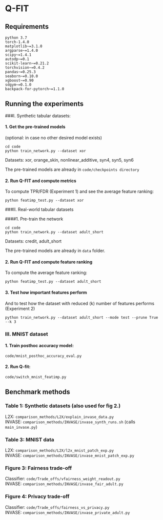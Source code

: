 # Q-FIT


## Requirements

    python 3.7
    torch-1.4.0 
    matplotlib~=3.1.0
    argparse~=1.4.0
    scipy~=1.4.1
    autodp~=0.1
    scikit-learn~=0.21.2
    torchvision~=0.4.2
    pandas~=0.25.3
    seaborn~=0.10.0
    xgboost~=0.90
    sdgym~=0.1.0
    backpack-for-pytorch~=1.1.0
    
## Running the experiments
 


###I. Synthetic tabular datasets:

#### 1. Get the pre-trained models 
(optional: in case no other desired model exists)

```
cd code
python train_network.py --dataset xor
```

Datasets: xor, orange_skin, nonlinear_additive, syn4, syn5, syn6

The pre-trained models are already in `code/checkpoints directory`

#### 2. Run Q-FIT and compute metrics

To compute TPR/FDR (Experiment 1) and see the average feature ranking:

```
python featimp_test.py --dataset xor
```


###II. Real-world tabular datasets

####1. Pre-train the network

```
cd code
python train_network.py --dataset adult_short
```

Datasets: credit, adult_short

The pre-trained models are already in `data` folder.

#### 2. Run Q-FIT and compute feature ranking

To compute the average feature ranking:

```
python featimp_test.py --dataset adult_short
```

#### 3. Test how important features perform

And to test how the dataset with reduced (k) number of features performs (Experiment 2)

```
python train_network.py --dataset adult_short --mode test --prune True --k 3
```

### III. MNIST dataset

#### 1. Train posthoc accuracy model: 


```code/mnist_posthoc_accuracy_eval.py```

#### 2. Run Q-fit: 

```code/switch_mnist_featimp.py``` 

## Benchmark methods


### Table 1: Synthetic datasets (also used for fig 2.)
 
L2X: `comparison_methods/L2X/explain_invase_data.py` \
INVASE: `comparison_methods/INVASE/invase_synth_runs.sh` (calls `main_invase.py`)


### Table 3: MNIST data

L2X: `comparison_methods/L2X/l2x_mnist_patch_exp.py` \
INVASE: `comparison_methods/INVASE/invase_mnist_patch_exp.py` 

### Figure 3: Fairness trade-off

Classifier: `code/Trade_offs/vfairness_weight_readout.py` \
INVASE: `comparison_methods/INVASE/invase_fair_adult.py`

### Figure 4: Privacy trade-off

Classifier: `code/Trade_offs/fairness_vs_privacy.py` \
INVASE: `comparison_methods/INVASE/invase_private_adult.py`






